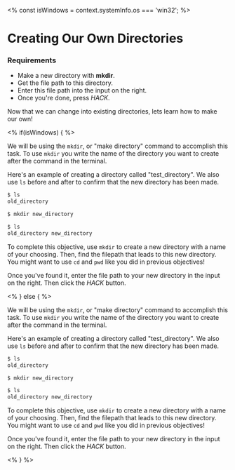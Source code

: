 <% const isWindows = context.systemInfo.os === 'win32'; %>

# Creating Our Own Directories

<div class="aside">
<h3>Requirements</h3>
<ul>
  <li>Make a new directory with <b>mkdir</b>.</li>
  <li>Get the file path to this directory.</li>
  <li>Enter this file path into the input on the right.</li>
  <li>Once you're done, press <em>HACK</em>.</li>
</ul>
</div>

Now that we can change into existing directories, lets learn how to make our own!

<% if(isWindows) { %>

We will be using the `mkdir`, or "make directory" command to accomplish this task. To use `mkdir` you write the name of the directory you want to create after the command in the terminal.

Here's an example of creating a directory called "test_directory". We also use `ls` before and after to confirm that the new directory has been made.

```bash
$ ls
old_directory

$ mkdir new_directory

$ ls
old_directory new_directory
```

To complete this objective, use `mkdir` to create a new directory with a name of your choosing. Then, find the filepath that leads to this new directory. You might want to use `cd` and `pwd` like you did in previous objectives!

Once you've found it, enter the file path to your new directory in the input on the right. Then click the _HACK_ button.

<% } else { %>

We will be using the `mkdir`, or "make directory" command to accomplish this task. To use `mkdir` you write the name of the directory you want to create after the command in the terminal.

Here's an example of creating a directory called "test_directory". We also use `ls` before and after to confirm that the new directory has been made.

```bash
$ ls
old_directory

$ mkdir new_directory

$ ls
old_directory new_directory
```

To complete this objective, use `mkdir` to create a new directory with a name of your choosing. Then, find the filepath that leads to this new directory. You might want to use `cd` and `pwd` like you did in previous objectives!

Once you've found it, enter the file path to your new directory in the input on the right. Then click the _HACK_ button.

<% } %>
